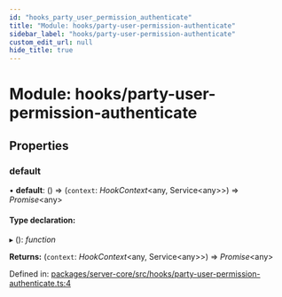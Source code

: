 ```yaml
---
id: "hooks_party_user_permission_authenticate"
title: "Module: hooks/party-user-permission-authenticate"
sidebar_label: "hooks/party-user-permission-authenticate"
custom_edit_url: null
hide_title: true
---
```


# Module: hooks/party-user-permission-authenticate

## Properties

### default

• **default**: () => (`context`: *HookContext*<any, Service<any\>\>) => *Promise*<any\>

#### Type declaration:

▸ (): *function*

**Returns:** (`context`: *HookContext*<any, Service<any\>\>) => *Promise*<any\>

Defined in: [packages/server-core/src/hooks/party-user-permission-authenticate.ts:4](https://github.com/xr3ngine/xr3ngine/blob/77d12cea0/packages/server-core/src/hooks/party-user-permission-authenticate.ts#L4)
